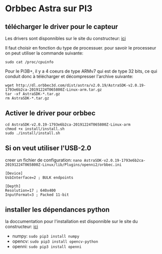 # Orbbec Astra sur PI3

## télécharger le driver pour le capteur

Les drivers sont disponnibles sur le site du constructeur: [ici](https://orbbec3d.com/develop/#linux)

Il faut choisir en fonction du type de processuer. pour savoir le processeur on peut utiliser la commande suivante: 

```
sudo cat /proc/cpuinfo
```

Pour le Pi3B+, il y a 4 coeurs de type ARMv7 qui est de type 32 bits, ce qui conduit donc à télécharger et décompresser l'archive suivante:

```
wget http://dl.orbbec3d.com/dist/astra/v2.0.19/AstraSDK-v2.0.19-1793e6b2ca-20191224T065800Z-Linux-arm.tar.gz
tar -xf AstraSDK-*.tar.gz
rm AstraSDK-*.tar.gz
```

## Activer le driver pour orbbec

```
cd AstraSDK-v2.0.19-1793e6b2ca-20191224T065800Z-Linux-arm
chmod +x install/install.sh
sudo ./install/install.sh
```

## Si on veut utiliser l'USB-2.0

creer un fichier de configuration: `nano AstraSDK-v2.0.19-1793e6b2ca-20191224T065800Z-Linux/lib/Plugins/openni2/orbbec.ini`

```
[Device]
UsbInterface=2 ; BULK endpoints

[Depth]
Resolution=17 ; 640x400
InputFormat=3 ; Packed 11-bit
```

## installer les dépendances python

la doccumentation pour l'installation est disponnible sur le site du constructeur: [ici](https://astra-wiki.readthedocs.io/en/latest/examples.html#depth-stream-using-python-and-opencv)

- numpy: `sudo pip3 install numpy`
- opencv: `sudo pip3 install opencv-python`
- openni: `sudo pip3 install openni`
